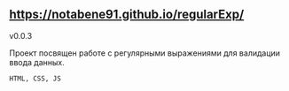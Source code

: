 ## https://notabene91.github.io/regularExp/
v0.0.3  

Проект посвящен работе с регулярными выражениями для валидации ввода данных.

`HTML, CSS, JS`
